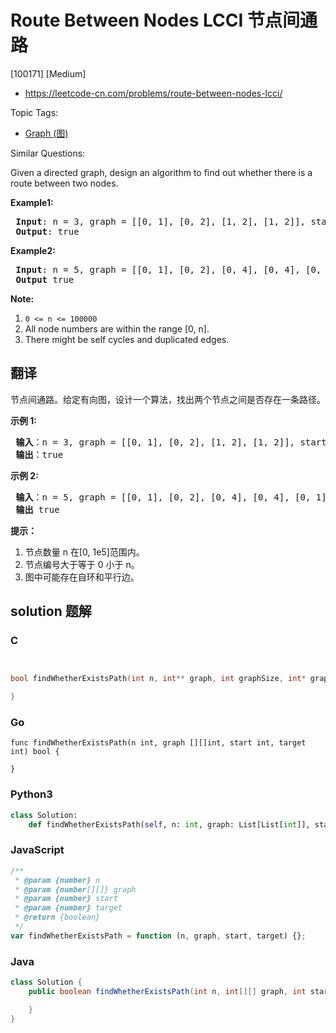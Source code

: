 # Route Between Nodes LCCI 节点间通路

[100171] [Medium]

- https://leetcode-cn.com/problems/route-between-nodes-lcci/

Topic Tags:

- [Graph (图)](https://leetcode-cn.com/tag/graph/)

Similar Questions:

Given a directed graph, design an algorithm to find out whether there is a route between two nodes.

**Example1:**

<pre><strong> Input</strong>: n = 3, graph = [[0, 1], [0, 2], [1, 2], [1, 2]], start = 0, target = 2
<strong> Output</strong>: true
</pre>

**Example2:**

<pre><strong> Input</strong>: n = 5, graph = [[0, 1], [0, 2], [0, 4], [0, 4], [0, 1], [1, 3], [1, 4], [1, 3], [2, 3], [3, 4]], start = 0, target = 4
<strong> Output</strong> true
</pre>

**Note:**

1.  `0 <= n <= 100000`
2.  All node numbers are within the range \[0, n\].
3.  There might be self cycles and duplicated edges.

## 翻译

节点间通路。给定有向图，设计一个算法，找出两个节点之间是否存在一条路径。

**示例 1:**

<pre><strong> 输入</strong>：n = 3, graph = [[0, 1], [0, 2], [1, 2], [1, 2]], start = 0, target = 2
<strong> 输出</strong>：true
</pre>

**示例 2:**

<pre><strong> 输入</strong>：n = 5, graph = [[0, 1], [0, 2], [0, 4], [0, 4], [0, 1], [1, 3], [1, 4], [1, 3], [2, 3], [3, 4]], start = 0, target = 4
<strong> 输出</strong> true
</pre>

**提示：**

1.  节点数量 n 在\[0, 1e5\]范围内。
2.  节点编号大于等于 0 小于 n。
3.  图中可能存在自环和平行边。

## solution 题解

### C

```c


bool findWhetherExistsPath(int n, int** graph, int graphSize, int* graphColSize, int start, int target){

}


```

### Go

```golang
func findWhetherExistsPath(n int, graph [][]int, start int, target int) bool {

}
```

### Python3

```python
class Solution:
    def findWhetherExistsPath(self, n: int, graph: List[List[int]], start: int, target: int) -> bool:
```

### JavaScript

```javascript
/**
 * @param {number} n
 * @param {number[][]} graph
 * @param {number} start
 * @param {number} target
 * @return {boolean}
 */
var findWhetherExistsPath = function (n, graph, start, target) {};
```

### Java

```java
class Solution {
    public boolean findWhetherExistsPath(int n, int[][] graph, int start, int target) {

    }
}
```
